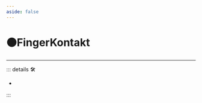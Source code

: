 ```yaml
---
aside: false
---
```

# 🟠<motor>FingerKontakt</motor>

---

<!-- =================================================== -->
<!-- =================================================== -->
<!-- =================================================== -->
<!-- =================================================== -->
<!-- =================================================== -->
::: details 🛠

-

:::
